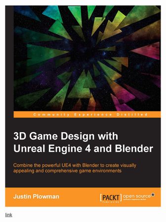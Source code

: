 ![](https://github.com/BlenderCN/blenderTutorial/blob/master/mDrivEngine/3DGameDesignwithUnrealEngine4andBlender/bg.png?raw=true)






[link](http://file.allitebooks.com/20170803/3D%20Game%20Design%20with%20Unreal%20Engine%204%20and%20Blender.pdf)


